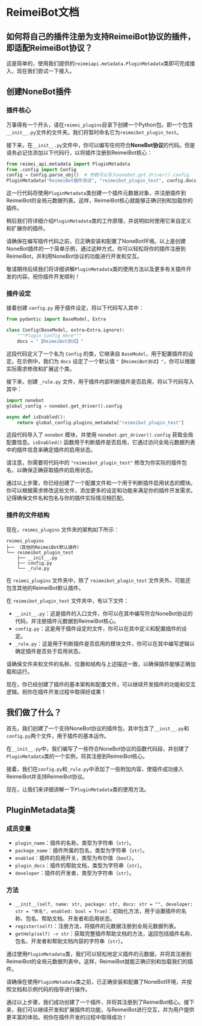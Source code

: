 # ReimeiBot文档

## 如何将自己的插件注册为支持ReimeiBot协议的插件，即适配ReimeiBot协议？
这是简单的，使用我们提供的`reimeiapi.metadata.PluginMetadata`类即可完成接入，现在我们尝试一下接入。

## 创建NoneBot插件

### 插件核心

万事得有一个开头，请在`reimei_plugins`目录下创建一个Python包，即一个包含`__init__.py`文件的文件夹。我们将暂时命名它为`reimeibot_plugin_test`。

接下来，在`__init__.py`文件中，你可以编写任何符合**NoneBot协议**的代码。但是请务必记住添加以下代码行，以将插件注册到ReimeiBot核心：

```python
from reimei_api.metadata import PluginMetadata
from .config import Config
config = Config.parse_obj()  # 参数可以写入nonebot.get_driver().config
PluginMetadata("ReimeiBot插件测试", "reimeibot_plugin_test", config.docs, "Advanced_Killer", True).register()
```

这一行代码将使用`PluginMetadata`类创建一个插件元数据对象，并注册插件到ReimeiBot的全局元数据列表。这样，ReimeiBot核心就能够正确识别和加载你的插件。

稍后我们将详细介绍`PluginMetadata`类的工作原理，并说明如何使用它来自定义和扩展你的插件。

请确保在编写插件代码之前，已正确安装和配置了NoneBot环境。以上是创建NoneBot插件的一个简单示例，通过这种方式，你可以轻松将你的插件注册到ReimeiBot，并利用NoneBot协议的功能进行开发和交互。

敬请期待后续我们将详细讲解`PluginMetadata`类的使用方法以及更多有关插件开发的内容。祝你插件开发顺利！

### 插件设定

接着创建 `config.py` 用于插件设定，将以下代码写入其中：

```python
from pydantic import BaseModel, Extra

class Config(BaseModel, extra=Extra.ignore):
    """Plugin Config Here"""
    docs = "【ReimeiBot测试】"
```

这段代码定义了一个名为 `Config` 的类，它继承自 `BaseModel`，用于配置插件的设定。在示例中，我们为 `docs` 设定了一个默认值 `"【ReimeiBot测试】"`，你可以根据实际需求修改和扩展这个类。

接下来，创建 `_rule.py` 文件，用于插件内部判断插件是否启用，将以下代码写入其中：

```python
import nonebot
global_config = nonebot.get_driver().config

async def isEnabled():
    return global_config.plugins_metadata["reimeibot_plugin_test"]
```

这段代码导入了 `nonebot` 模块，并使用 `nonebot.get_driver().config` 获取全局配置信息。`isEnabled()` 函数用于判断插件是否启用，它通过访问全局元数据列表中的插件信息来确定插件的启用状态。

请注意，你需要将代码中的 `"reimeibot_plugin_test"` 修改为你实际的插件包名，以确保正确获取插件的启用状态。

通过以上步骤，你已经创建了一个配置文件和一个用于判断插件启用状态的模块。你可以根据需求修改这些文件，添加更多的设定和功能来满足你的插件开发需求。记得确保文件名和包名与你的插件实际情况相匹配。

### 插件的文件结构

现在，`reimei_plugins` 文件夹的架构如下所示：

```
reimei_plugins
├── （其他的ReimeiBot默认插件）
└── reimeibot_plugin_test
    ├── __init__.py
    ├── config.py
    └── _rule.py
```

在 `reimei_plugins` 文件夹中，除了 `reimeibot_plugin_test` 文件夹外，可能还包含其他的ReimeiBot默认插件。

在 `reimeibot_plugin_test` 文件夹中，有以下文件：

- `__init__.py`：这是插件的入口文件，你可以在其中编写符合NoneBot协议的代码，并注册插件元数据到ReimeiBot核心。
- `config.py`：这是用于插件设定的文件，你可以在其中定义和配置插件的设定。
- `_rule.py`：这是用于判断插件是否启用的模块文件，你可以在其中编写逻辑以确定插件是否处于启用状态。

请确保文件夹和文件的名称、位置和结构与上述描述一致，以确保插件能够正确加载和运行。

现在，你已经创建了插件的基本架构和配置文件，可以继续开发插件的功能和交互逻辑。祝你在插件开发过程中取得好成果！

## 我们做了什么？

首先，我们创建了一个支持NoneBot协议的插件包，其中包含了`__init__.py`和`config.py`两个文件，用于插件的基本运作。

在`__init__.py`中，我们编写了一些符合NoneBot协议的函数代码段，并创建了`PluginMetadata`类的一个实例，将其注册到ReimeiBot核心。

接着，我们在`config.py`和`_rule.py`中添加了一些附加内容，使插件成功接入ReimeiBot并支持ReimeiBot协议。

现在，让我们来详细讲解一下`PluginMetadata`类的使用方法。

## PluginMetadata类
### 成员变量
- `plugin_name`：插件的名称，类型为字符串（`str`）。
- `package_name`：插件所属的包名，类型为字符串（`str`）。
- `enabled`：插件的启用开关，类型为布尔值（`bool`）。
- `plugin_docs`：插件的帮助文档，类型为字符串（`str`）。
- `developer`：插件的开发者，类型为字符串（`str`）。

### 方法
- `__init__(self, name: str, package: str, docs: str = "", developer: str = "佚名", enabled: bool = True)`：初始化方法，用于设置插件的名称、包名、帮助文档、开发者和启用状态。
- `register(self)`：注册方法，将插件的元数据注册到全局元数据列表。
- `getHelp(self) -> str`：获取完整插件帮助文档的方法，返回包括插件名称、包名、开发者和帮助文档内容的字符串（`str`）。

通过使用`PluginMetadata`类，我们可以轻松地定义插件的元数据，并将其注册到ReimeiBot的全局元数据列表中。这样，ReimeiBot就能正确识别和加载我们的插件。

请确保在使用`PluginMetadata`类之前，已正确安装和配置了NoneBot环境，并按照文档和示例代码的指导进行操作。

通过以上步骤，我们成功创建了一个插件，并将其注册到了ReimeiBot核心。接下来，我们可以继续开发和扩展插件的功能，与ReimeiBot进行交互，并为用户提供更丰富的体验。祝你在插件开发的过程中取得成功！